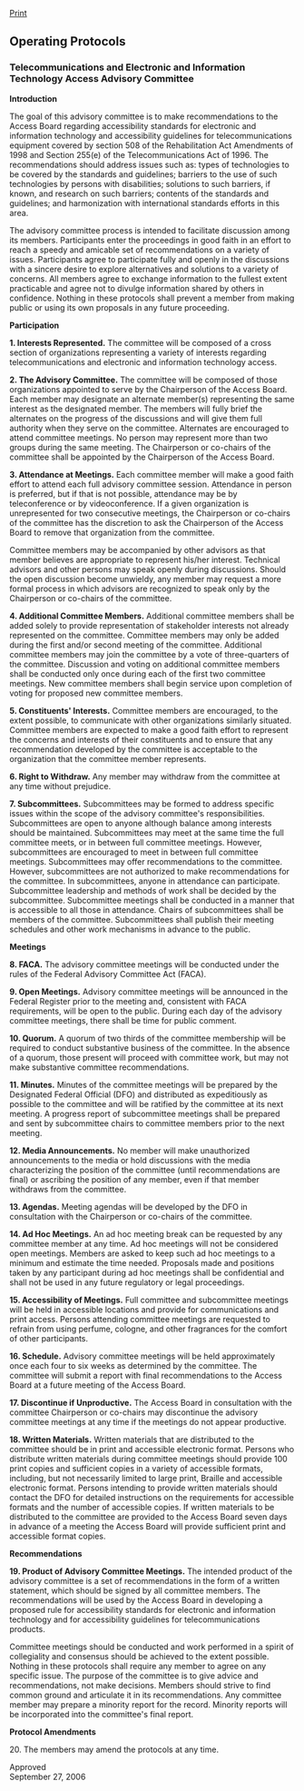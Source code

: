 [Print](https://www.access-board.gov/guidelines-and-standards/communications-and-it/about-the-ict-refresh/background/advisory-committee-operating-protocols#)

Operating Protocols
-------------------

### Telecommunications and Electronic and Information Technology Access Advisory Committee

**Introduction**

The goal of this advisory committee is to make recommendations to the Access Board regarding accessibility standards for electronic and information technology and accessibility guidelines for telecommunications equipment covered by section 508 of the Rehabilitation Act Amendments of 1998 and Section 255(e) of the Telecommunications Act of 1996. The recommendations should address issues such as: types of technologies to be covered by the standards and guidelines; barriers to the use of such technologies by persons with disabilities; solutions to such barriers, if known, and research on such barriers; contents of the standards and guidelines; and harmonization with international standards efforts in this area.

The advisory committee process is intended to facilitate discussion among its members. Participants enter the proceedings in good faith in an effort to reach a speedy and amicable set of recommendations on a variety of issues. Participants agree to participate fully and openly in the discussions with a sincere desire to explore alternatives and solutions to a variety of concerns. All members agree to exchange information to the fullest extent practicable and agree not to divulge information shared by others in confidence. Nothing in these protocols shall prevent a member from making public or using its own proposals in any future proceeding.

**Participation**

**1\. Interests Represented.** The committee will be composed of a cross section of organizations representing a variety of interests regarding telecommunications and electronic and information technology access.

**2\. The Advisory Committee.** The committee will be composed of those organizations appointed to serve by the Chairperson of the Access Board. Each member may designate an alternate member(s) representing the same interest as the designated member. The members will fully brief the alternates on the progress of the discussions and will give them full authority when they serve on the committee. Alternates are encouraged to attend committee meetings. No person may represent more than two groups during the same meeting. The Chairperson or co-chairs of the committee shall be appointed by the Chairperson of the Access Board.

**3\. Attendance at Meetings.** Each committee member will make a good faith effort to attend each full advisory committee session. Attendance in person is preferred, but if that is not possible, attendance may be by teleconference or by videoconference. If a given organization is unrepresented for two consecutive meetings, the Chairperson or co-chairs of the committee has the discretion to ask the Chairperson of the Access Board to remove that organization from the committee.

Committee members may be accompanied by other advisors as that member believes are appropriate to represent his/her interest. Technical advisors and other persons may speak openly during discussions. Should the open discussion become unwieldy, any member may request a more formal process in which advisors are recognized to speak only by the Chairperson or co-chairs of the committee.

**4\. Additional Committee Members.** Additional committee members shall be added solely to provide representation of stakeholder interests not already represented on the committee. Committee members may only be added during the first and/or second meeting of the committee. Additional committee members may join the committee by a vote of three-quarters of the committee. Discussion and voting on additional committee members shall be conducted only once during each of the first two committee meetings. New committee members shall begin service upon completion of voting for proposed new committee members.

**5\. Constituents' Interests.** Committee members are encouraged, to the extent possible, to communicate with other organizations similarly situated. Committee members are expected to make a good faith effort to represent the concerns and interests of their constituents and to ensure that any recommendation developed by the committee is acceptable to the organization that the committee member represents.

**6\. Right to Withdraw.** Any member may withdraw from the committee at any time without prejudice.

**7\. Subcommittees.** Subcommittees may be formed to address specific issues within the scope of the advisory committee's responsibilities. Subcommittees are open to anyone although balance among interests should be maintained. Subcommittees may meet at the same time the full committee meets, or in between full committee meetings. However, subcommittees are encouraged to meet in between full committee meetings. Subcommittees may offer recommendations to the committee. However, subcommittees are not authorized to make recommendations for the committee. In subcommittees, anyone in attendance can participate. Subcommittee leadership and methods of work shall be decided by the subcommittee. Subcommittee meetings shall be conducted in a manner that is accessible to all those in attendance. Chairs of subcommittees shall be members of the committee. Subcommittees shall publish their meeting schedules and other work mechanisms in advance to the public.

**Meetings**

**8\. FACA.** The advisory committee meetings will be conducted under the rules of the Federal Advisory Committee Act (FACA).

**9\. Open Meetings.** Advisory committee meetings will be announced in the Federal Register prior to the meeting and, consistent with FACA requirements, will be open to the public. During each day of the advisory committee meetings, there shall be time for public comment.

**10\. Quorum.** A quorum of two thirds of the committee membership will be required to conduct substantive business of the committee. In the absence of a quorum, those present will proceed with committee work, but may not make substantive committee recommendations.

**11\. Minutes.** Minutes of the committee meetings will be prepared by the Designated Federal Official (DFO) and distributed as expeditiously as possible to the committee and will be ratified by the committee at its next meeting. A progress report of subcommittee meetings shall be prepared and sent by subcommittee chairs to committee members prior to the next meeting.

**12\. Media Announcements.** No member will make unauthorized announcements to the media or hold discussions with the media characterizing the position of the committee (until recommendations are final) or ascribing the position of any member, even if that member withdraws from the committee.

**13\. Agendas.** Meeting agendas will be developed by the DFO in consultation with the Chairperson or co-chairs of the committee.

**14\. Ad Hoc Meetings.** An ad hoc meeting break can be requested by any committee member at any time. Ad hoc meetings will not be considered open meetings. Members are asked to keep such ad hoc meetings to a minimum and estimate the time needed. Proposals made and positions taken by any participant during ad hoc meetings shall be confidential and shall not be used in any future regulatory or legal proceedings.

**15\. Accessibility of Meetings.** Full committee and subcommittee meetings will be held in accessible locations and provide for communications and print access. Persons attending committee meetings are requested to refrain from using perfume, cologne, and other fragrances for the comfort of other participants.

**16\. Schedule.** Advisory committee meetings will be held approximately once each four to six weeks as determined by the committee. The committee will submit a report with final recommendations to the Access Board at a future meeting of the Access Board.

**17\. Discontinue if Unproductive.** The Access Board in consultation with the committee Chairperson or co-chairs may discontinue the advisory committee meetings at any time if the meetings do not appear productive.

**18\. Written Materials.** Written materials that are distributed to the committee should be in print and accessible electronic format. Persons who distribute written materials during committee meetings should provide 100 print copies and sufficient copies in a variety of accessible formats, including, but not necessarily limited to large print, Braille and accessible electronic format. Persons intending to provide written materials should contact the DFO for detailed instructions on the requirements for accessible formats and the number of accessible copies. If written materials to be distributed to the committee are provided to the Access Board seven days in advance of a meeting the Access Board will provide sufficient print and accessible format copies.

**Recommendations**

**19\. Product of Advisory Committee Meetings.** The intended product of the advisory committee is a set of recommendations in the form of a written statement, which should be signed by all committee members. The recommendations will be used by the Access Board in developing a proposed rule for accessibility standards for electronic and information technology and for accessibility guidelines for telecommunications products.

Committee meetings should be conducted and work performed in a spirit of collegiality and consensus should be achieved to the extent possible. Nothing in these protocols shall require any member to agree on any specific issue. The purpose of the committee is to give advice and recommendations, not make decisions. Members should strive to find common ground and articulate it in its recommendations. Any committee member may prepare a minority report for the record. Minority reports will be incorporated into the committee's final report.

**Protocol Amendments**

20\. The members may amend the protocols at any time.

Approved\
September 27, 2006
